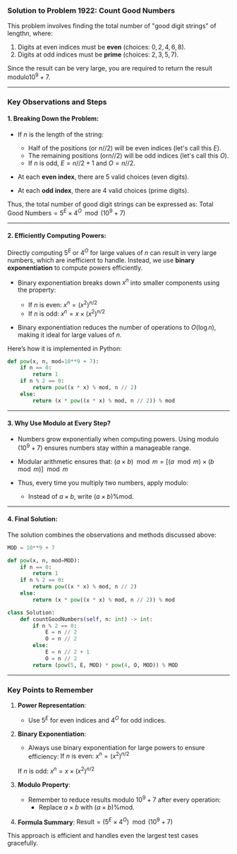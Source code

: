 ### Solution to Problem 1922: Count Good Numbers

This problem involves finding the total number of "good digit strings" of length$n$, where:
1. Digits at even indices must be **even** (choices: $0, 2, 4, 6, 8$).
2. Digits at odd indices must be **prime** (choices: $2, 3, 5, 7$).

Since the result can be very large, you are required to return the result modulo$10^9 + 7$.

---

### Key Observations and Steps

#### 1. **Breaking Down the Problem:**
- If $n$ is the length of the string:
  - Half of the positions (or $n // 2$) will be even indices (let's call this $E$).
  - The remaining positions (or$n // 2$) will be odd indices (let's call this $O$).
  - If $n$ is odd, $E = n // 2 + 1$ and $O = n // 2$.
  
- At each **even index**, there are $5$ valid choices (even digits).
- At each **odd index**, there are $4$ valid choices (prime digits).

Thus, the total number of good digit strings can be expressed as:
$\text{Total Good Numbers} = 5^E \times 4^O \mod (10^9 + 7)$

---

#### 2. **Efficiently Computing Powers:**
Directly computing $5^E$ or $4^O$ for large values of $n$ can result in very large numbers, which are inefficient to handle. Instead, we use **binary exponentiation** to compute powers efficiently.

- Binary exponentiation breaks down $x^n$ into smaller components using the property:
  - If $n$ is even: $x^n = (x^2)^{n/2}$
  - If $n$ is odd: $x^n = x \times (x^2)^{n/2}$

- Binary exponentiation reduces the number of operations to $O(\log n)$, making it ideal for large values of $n$.

Here’s how it is implemented in Python:
```python
def pow(x, n, mod=10**9 + 7):
    if n == 0:
        return 1
    if n % 2 == 0:
        return pow((x * x) % mod, n // 2)
    else:
        return (x * pow((x * x) % mod, n // 2)) % mod
```

---

#### 3. **Why Use Modulo at Every Step?**
- Numbers grow exponentially when computing powers. Using modulo ($10^9 + 7$) ensures numbers stay within a manageable range.
- Modular arithmetic ensures that:
 $(a \times b) \mod m = [(a \mod m) \times (b \mod m)] \mod m$

- Thus, every time you multiply two numbers, apply modulo:
  - Instead of $a \times b$, write $(a \times b) \% \text{mod}$.

---

#### 4. **Final Solution:**
The solution combines the observations and methods discussed above:
```python
MOD = 10**9 + 7

def pow(x, n, mod=MOD):
    if n == 0:
        return 1
    if n % 2 == 0:
        return pow((x * x) % mod, n // 2)
    else:
        return (x * pow((x * x) % mod, n // 2)) % mod

class Solution:
    def countGoodNumbers(self, n: int) -> int:
        if n % 2 == 0:
            E = n // 2
            O = n // 2
        else:
            E = n // 2 + 1
            O = n // 2
        return (pow(5, E, MOD) * pow(4, O, MOD)) % MOD
```

---

### Key Points to Remember
1. **Power Representation**:
   - Use $5^E$ for even indices and $4^O$ for odd indices.

2. **Binary Exponentiation**:
   - Always use binary exponentiation for large powers to ensure efficiency:
    $\text{If } n \text{ is even: } x^n = (x^2)^{n/2}$

    $\text{If } n \text{ is odd: } x^n = x \times (x^2)^{n/2}$

3. **Modulo Property**:
   - Remember to reduce results modulo $10^9 + 7$ after every operation:
     - Replace $a \times b$ with $(a \times b) \% \text{mod}$.

4. **Formula Summary**:
  $\text{Result} = (5^E \times 4^O) \mod (10^9 + 7)$

This approach is efficient and handles even the largest test cases gracefully.